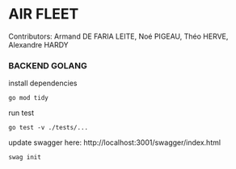 # AIR FLEET
Contributors: Armand DE FARIA LEITE, Noé PIGEAU, Théo HERVE, Alexandre HARDY

### BACKEND GOLANG

install dependencies
```
go mod tidy
```

run test
```
go test -v ./tests/...
```

update swagger here: http://localhost:3001/swagger/index.html
```
swag init
```